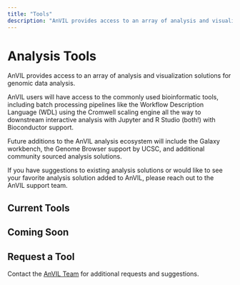 ```yaml
---
title: "Tools"
description: "AnVIL provides access to an array of analysis and visualization solutions for genomic data analysis."
---
```



# Analysis Tools

<hero small>AnVIL provides access to an array of analysis and visualization solutions for genomic data analysis.</hero>

AnVIL users will have access to the commonly used bioinformatic tools, including batch processing pipelines like the Workflow Description Language (WDL) using the Cromwell scaling engine all the way to downstream interactive analysis with Jupyter and R Studio (both!) with Bioconductor support.
 
Future additions to the AnVIL analysis ecosystem will include the Galaxy workbench, the Genome Browser support by UCSC, and additional community sourced analysis solutions.
 
 If you have suggestions to existing analysis solutions or would like to see your favorite analysis solution added to AnVIL, please reach out to the AnVIL support team. 
 
## Current Tools

<Tools current></Tools>

## Coming Soon

<Tools coming></Tools>

## Request a Tool

Contact the [AnVIL Team](mailto:anvil-project-managers@lists.anvilproject.org)  for additional requests and suggestions.
